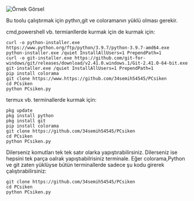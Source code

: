 ![Örnek Görsel](https://github.com/34semih54545/PCsiken/raw/main/İmages/tool.png)


Bu toolu çalıştırmak için pythın,git ve coloramanın yüklü olması gerekir.

cmd,powershell vb. termianllerde kurmak için de kurmak için:
```
curl -o python-installer.exe https://www.python.org/ftp/python/3.9.7/python-3.9.7-amd64.exe
python-installer.exe /quiet InstallAllUsers=1 PrependPath=1
curl -o git-installer.exe https://github.com/git-for-windows/git/releases/download/v2.41.0.windows.1/Git-2.41.0-64-bit.exe
git-installer.exe /quiet InstallAllUsers=1 PrependPath=1
pip install colorama
git clone https://www.https://github.com/34semih54545/PCsiken
cd PCsiken
python PCsiken.py
```
termux vb. terminallerde kurmak için:
```
pkg update
pkg install python
pkg install git
pip install colorama
git clone https://github.com/34semih54545/PCsiken
cd PCsiken
python PCsiken.py
```

Dilerseniz komutları tek tek satır olarka yapıştırabilirsiniz. Dilerseniz ise hepsini tek parça oalrak yapıştıabilrisiniz terminale.
Eğer colorama,Python ve git zaten yüklüyse bütün terminallerde sadece şu kodu girerek çalıştırabilirsiniz:
```
git clone https://github.com/34semih54545/PCsiken
cd PCsiken
python PCsiken.py
```
